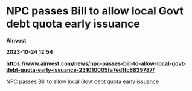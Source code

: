 # NPC passes Bill to allow local Govt debt quota early issuance
**AInvest**

**2023-10-24 12:54**

**https://www.ainvest.com/news/npc-passes-bill-to-allow-local-govt-debt-quota-early-issuance-231010005fa7ed1fc8839787/**

NPC passes Bill to allow local Govt debt quota early issuance